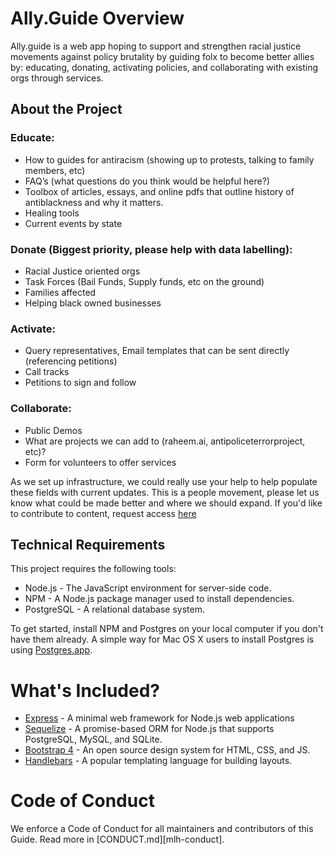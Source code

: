 # Ally.Guide Overview
Ally.guide is a web app hoping to support and strengthen racial justice movements against policy brutality by guiding folx to become better allies by: educating, donating, activating policies, and collaborating with existing orgs through services.

## About the Project
### Educate:
- How to guides for antiracism (showing up to protests, talking to family members, etc)
- FAQ’s (what questions do you think would be helpful here?)
- Toolbox of articles, essays, and online pdfs that outline history of antiblackness and why it matters.
- Healing tools
- Current events by state

### Donate (Biggest priority, please help with data labelling):
- Racial Justice oriented orgs
- Task Forces (Bail Funds, Supply funds, etc on the ground)
- Families affected
- Helping black owned businesses

### Activate:
- Query representatives, Email templates that can be sent directly (referencing petitions)
- Call tracks
- Petitions to sign and follow

### Collaborate:
- Public Demos
- What are projects we can add to (raheem.ai, antipoliceterrorproject, etc)?
- Form for volunteers to offer services

As we set up infrastructure, we could really use your help to help populate these fields with current updates. This is a people movement, please let us know what could be made better and where we should expand. If you'd like to contribute to content, request access [here](https://docs.google.com/document/d/1dZgMP22Hgk6l6hmbzkX4vAjJBUqk_ytio7KJzU2viZk/edit?usp=sharing) 


## Technical Requirements
This project requires the following tools:

- Node.js - The JavaScript environment for server-side code.
- NPM - A Node.js package manager used to install dependencies.
- PostgreSQL - A relational database system.

To get started, install NPM and Postgres on your local computer if you don't have them already. A simple way for Mac OS X users to install Postgres is using [Postgres.app](https://postgresapp.com/).

# What's Included?

- [Express](https://expressjs.com/) - A minimal web framework for Node.js web applications
- [Sequelize](http://docs.sequelizejs.com/) - A promise-based ORM for Node.js that supports PostgreSQL, MySQL, and SQLite.
- [Bootstrap 4](https://getbootstrap.com/) - An open source design system for HTML, CSS, and JS.
- [Handlebars](https://handlebarsjs.com/) - A popular templating language for building layouts.

# Code of Conduct

We enforce a Code of Conduct for all maintainers and contributors of this Guide. Read more in [CONDUCT.md][mlh-conduct].

